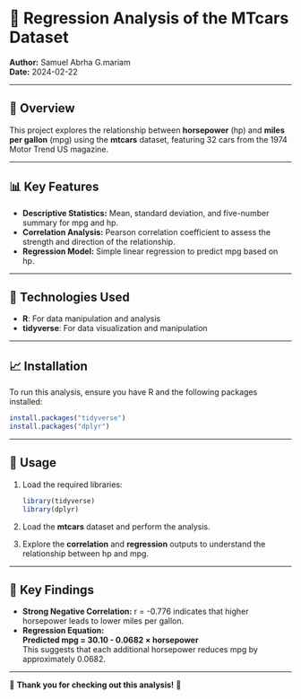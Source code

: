 # 🚗 Regression Analysis of the MTcars Dataset

**Author:** Samuel Abrha G.mariam  
**Date:** 2024-02-22  

---

## 📖 Overview

This project explores the relationship between **horsepower** (hp) and **miles per gallon** (mpg) using the **mtcars** dataset, featuring 32 cars from the 1974 Motor Trend US magazine.

---

## 📊 Key Features

- **Descriptive Statistics:** Mean, standard deviation, and five-number summary for mpg and hp.
- **Correlation Analysis:** Pearson correlation coefficient to assess the strength and direction of the relationship.
- **Regression Model:** Simple linear regression to predict mpg based on hp.

---

## 🔧 Technologies Used

- **R**: For data manipulation and analysis
- **tidyverse**: For data visualization and manipulation

---

## 📈 Installation

To run this analysis, ensure you have R and the following packages installed:

```r
install.packages("tidyverse")
install.packages("dplyr")
```

---

## 📄 Usage

1. Load the required libraries:
    ```r
    library(tidyverse)
    library(dplyr)
    ```

2. Load the **mtcars** dataset and perform the analysis.

3. Explore the **correlation** and **regression** outputs to understand the relationship between hp and mpg.

---

## 🎯 Key Findings

- **Strong Negative Correlation:** r = -0.776 indicates that higher horsepower leads to lower miles per gallon.
- **Regression Equation:**  
  **Predicted mpg = 30.10 - 0.0682 × horsepower**  
  This suggests that each additional horsepower reduces mpg by approximately 0.0682.

---

💬 **Thank you for checking out this analysis!** 🚀
